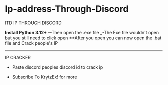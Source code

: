# Ip-address-Through-Discord
ITD IP THROUGH DISCORD

**Install Python 3.12+**
--Then open the .exe file 
_-The Exe file wouldn't open but you still need to click open 
**After you open you can now open the .bat file and Crack people's IP



-------------------------------------------------------------------

IP CRACKER
- Paste discord peoples discord id to crack ip 

- Subscribe To KrytzEx! for more  
